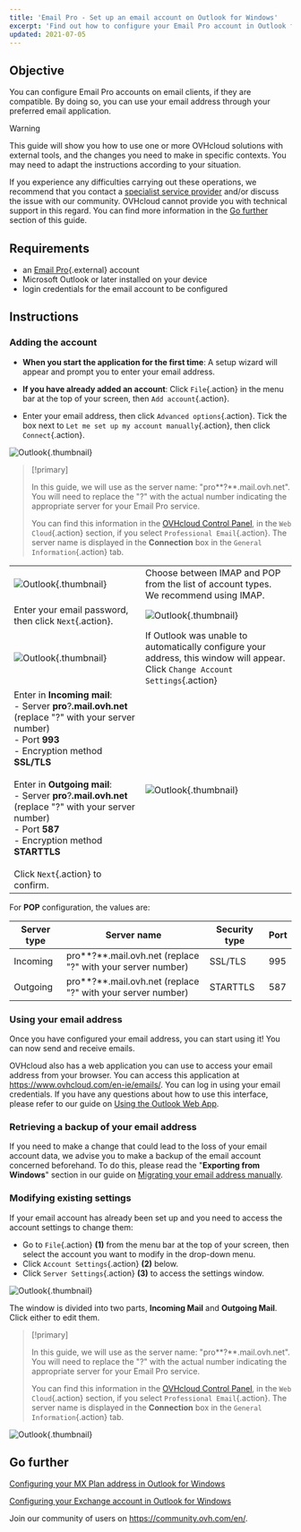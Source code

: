 ```yaml
---
title: 'Email Pro - Set up an email account on Outlook for Windows'
excerpt: 'Find out how to configure your Email Pro account in Outlook for Windows'
updated: 2021-07-05
---
```


## Objective

You can configure Email Pro accounts on email clients, if they are compatible. By doing so, you can use your email address through your preferred email application.

 

> [!warning]
> This guide will show you how to use one or more OVHcloud solutions with external tools, and the changes you need to make in specific contexts. You may need to adapt the instructions according to your situation.
>
> If you experience any difficulties carrying out these operations, we recommend that you contact a [specialist service provider](https://partner.ovhcloud.com/en-ie/directory/) and/or discuss the issue with our community. OVHcloud cannot provide you with technical support in this regard. You can find more information in the [Go further](#gofurther) section of this guide.
>

## Requirements

- an [Email Pro](https://www.ovhcloud.com/en-ie/emails/email-pro/){.external} account
- Microsoft Outlook or later installed on your device
- login credentials for the email account to be configured

## Instructions

### Adding the account

- **When you start the application for the first time**: A setup wizard will appear and prompt you to enter your email address.

- **If you have already added an account**: Click `File`{.action} in the menu bar at the top of your screen, then `Add account`{.action}.

- Enter your email address, then click `Advanced options`{.action}. Tick the box next to `Let me set up my account manually`{.action}, then click `Connect`{.action}.

![Outlook](images/config-outlook-emailpro01.png){.thumbnail}

> [!primary]
>
> In this guide, we will use as the server name: "pro**?**.mail.ovh.net". You will need to replace the "?" with the actual number indicating the appropriate server for your Email Pro service.
> 
> You can find this information in the [OVHcloud Control Panel](https://www.ovh.com/auth/?action=gotomanager&from=https://www.ovh.ie/&ovhSubsidiary=ie), in the `Web Cloud`{.action} section, if you select `Professional Email`{.action}. The server name is displayed in the **Connection** box in the `General Information`{.action} tab.
>

| | |
|---|---|
|![Outlook](images/config-outlook-emailpro02.png){.thumbnail}|Choose between IMAP and POP from the list of account types. <br>We recommend using IMAP.|
|Enter your email password, then click `Next`{.action}. |![Outlook](images/config-outlook-emailpro03.png){.thumbnail}|
|![Outlook](images/config-outlook-emailpro04.png){.thumbnail}|If Outlook was unable to automatically configure your address, this window will appear. <br>Click `Change Account Settings`{.action} |
|Enter in **Incoming mail**: <br>- Server **pro**?**.mail.ovh.net** (replace "?" with your server number) <br>- Port **993**<br>- Encryption method **SSL/TLS**<br><br>Enter in **Outgoing mail**: <br>- Server **pro**?**.mail.ovh.net** (replace "?" with your server number)<br>- Port **587**<br>- Encryption method **STARTTLS**<br><br>Click `Next`{.action} to confirm. |![Outlook](images/config-outlook-emailpro05.png){.thumbnail}|

For **POP** configuration, the values are:

|Server type|Server name|Security type|Port|
|---|---|---|---|
|Incoming|pro**?**.mail.ovh.net (replace "?" with your server number)|SSL/TLS|995|
|Outgoing|pro**?**.mail.ovh.net (replace "?" with your server number)|STARTTLS|587|

### Using your email address

Once you have configured your email address, you can start using it! You can now send and receive emails.

OVHcloud also has a web application you can use to access your email address from your browser. You can access this application at <https://www.ovhcloud.com/en-ie/emails/>. You can log in using your email credentials. If you have any questions about how to use this interface, please refer to our guide on [Using the Outlook Web App](/pages/web_cloud/email_and_collaborative_solutions/using_the_outlook_web_app_webmail/email_owa).

### Retrieving a backup of your email address

If you need to make a change that could lead to the loss of your email account data, we advise you to make a backup of the email account concerned beforehand. To do this, please read the "**Exporting from Windows**" section in our guide on [Migrating your email address manually](/pages/web_cloud/email_and_collaborative_solutions/migrating/manual_email_migration#exporting-from-windows).

### Modifying existing settings

If your email account has already been set up and you need to access the account settings to change them:

- Go to `File`{.action} **(1)** from the menu bar at the top of your screen, then select the account you want to modify in the drop-down menu.
- Click `Account Settings`{.action} **(2)** below.
- Click `Server Settings`{.action} **(3)** to access the settings window.

![Outlook](images/config-outlook-emailpro06.png){.thumbnail}

The window is divided into two parts, **Incoming Mail** and **Outgoing Mail**. Click either to edit them.

> [!primary]
>
> In this guide, we will use as the server name: "pro**?**.mail.ovh.net". You will need to replace the "?" with the actual number indicating the appropriate server for your Email Pro service.
> 
> You can find this information in the [OVHcloud Control Panel](https://www.ovh.com/auth/?action=gotomanager&from=https://www.ovh.ie/&ovhSubsidiary=ie), in the `Web Cloud`{.action} section, if you select `Professional Email`{.action}. The server name is displayed in the **Connection** box in the `General Information`{.action} tab.
>

![Outlook](images/config-outlook-emailpro07.png){.thumbnail}

## Go further <a name="gofurther"></a>

[Configuring your MX Plan address in Outlook for Windows](/pages/web_cloud/email_and_collaborative_solutions/mx_plan/how_to_configure_outlook_2016)

[Configuring your Exchange account in Outlook for Windows](/pages/web_cloud/email_and_collaborative_solutions/microsoft_exchange/how_to_configure_outlook_2016)

Join our community of users on <https://community.ovh.com/en/>.
